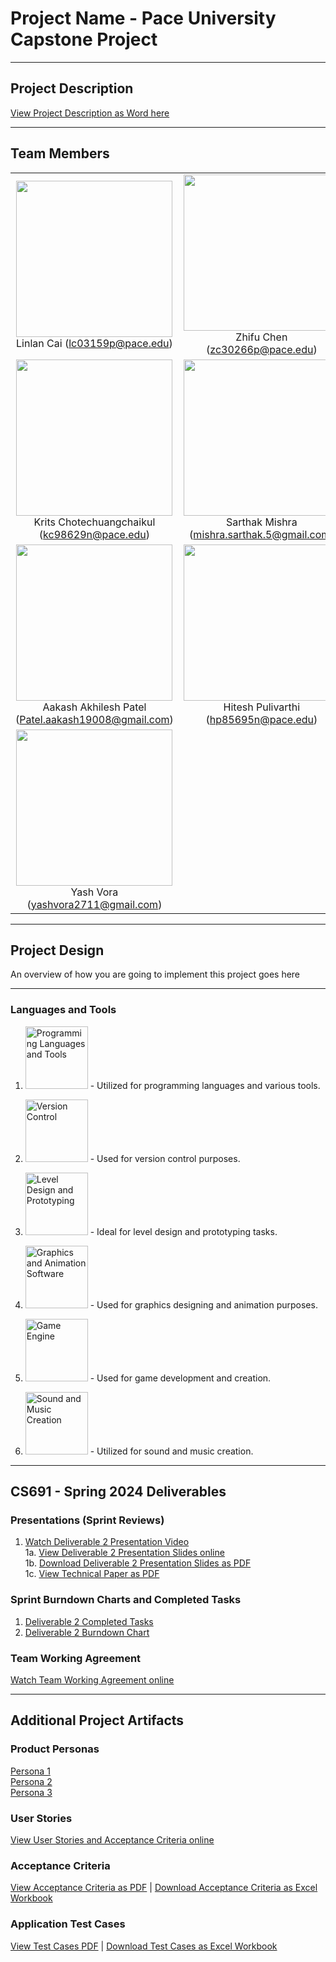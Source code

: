# Project Name - Pace University Capstone Project

***

## Project Description

[View Project Description as Word here](https://docs.google.com/document/d/e/2PACX-1vTZqm489FsC8JTbUDEMCAxqavSDwmtKe4BVJlVOV_Wa_tMNkbKRfIjME5oCzWiAYLsVDHiR6B9X5lNb/pub)

***

## Team Members

<table style="width:100%" border="0" cellspacing="0" cellpadding="0">
  <tr>
    <td align="center" valign="center">
      <img src="https://github.com/lialazyoaf/CS691_CapstoneProject/blob/main/Artifacts/Wiki%20Images/team%20member%20images/linlan.jpeg" width="250"><br />
      Linlan Cai (<a href="mailto:lc03159p@pace.edu">lc03159p@pace.edu</a>)
    </td>
    <td align="center" valign="center">
      <img src="https://github.com/lialazyoaf/CS691_CapstoneProject/blob/main/Artifacts/Wiki%20Images/team%20member%20images/zhifu.jpg" width="250"><br />
      Zhifu Chen (<a href="mailto:zc30266p@pace.edu">zc30266p@pace.edu</a>)
    </td>
  </tr>
  <tr>
    <td align="center" valign="center">
      <img src="https://github.com/lialazyoaf/CS691_CapstoneProject/blob/main/Artifacts/Wiki%20Images/team%20member%20images/krtis.jpg" width="250"><br />
      Krits Chotechuangchaikul (<a href="mailto:kc98629n@pace.edu">kc98629n@pace.edu</a>)
    </td>
    <td align="center" valign="center">
      <img src="https://github.com/lialazyoaf/CS691_CapstoneProject/blob/main/Artifacts/Wiki%20Images/team%20member%20images/sarthak.jpg" width="250"><br />
      Sarthak Mishra (<a href="mailto:mishra.sarthak.5@gmail.com">mishra.sarthak.5@gmail.com</a>)
    </td>
  </tr>
  <tr>
    <td align="center" valign="center">
      <img src="https://github.com/lialazyoaf/CS691_CapstoneProject/blob/main/Artifacts/Wiki%20Images/team%20member%20images/Akaash.jpeg" width="250"><br />
      Aakash Akhilesh Patel (<a href="mailto:hPatel.aakash19008@gmail.com">Patel.aakash19008@gmail.com</a>)
    </td>
    <td align="center" valign="center">
      <img src="https://github.com/lialazyoaf/CS691_CapstoneProject/blob/main/Artifacts/Wiki%20Images/team%20member%20images/hitesh.jpg" width="250"><br />
      Hitesh Pulivarthi (<a href="mailto:hp85695n@pace.edu">hp85695n@pace.edu</a>)
    </td>
  </tr>
  <tr>
    <td align="center" valign="center">
      <img src="https://github.com/lialazyoaf/CS691_CapstoneProject/blob/main/Artifacts/Wiki%20Images/team%20member%20images/Yash.jpeg" width="250"><br />
      Yash Vora (<a href="yashvora2711@gmail.com">yashvora2711@gmail.com</a>)
    </td>
    <td align="center" valign="center">
      <!-- Add empty cell for spacing or additional members -->
    </td>
  </tr>
</table>


***
## Project Design


An overview of how you are going to implement this project goes here

***

### Languages and Tools

1. <img src="https://github.com/lialazyoaf/CS691_CapstoneProject/raw/main/Artifacts/Wiki%20Images/tool%20icons/OiVSGhKqC9uzmQu0ShhCxpaMXPF-JjL86ncsPgmVtLzcNQZNHOHkG7tH77Dx92S2U-Yr7WBV47qJ5JyBb1QtA0KJXBJ0cclPe03dMyQF_dbcLoUjU_HHaeHlzGp0.jpg" alt="Programming Languages and Tools" width="100"/> - Utilized for programming languages and various tools.

2. <img src="https://github.com/lialazyoaf/CS691_CapstoneProject/raw/main/Artifacts/Wiki%20Images/tool%20icons/T3EZu2T5V4yOaxFj6OiI-81N-hjQmaemG5-yCC7ZjOQvX_J_af5Z_LoFhsNN_AzWh3xUzEsvF5fNzS4Ol9UB8HsHNC6bKfskTO6REJGe8IJHzmuaCGguXHUL41CF.jpg" alt="Version Control" width="100"/> - Used for version control purposes.

3. <img src="https://github.com/lialazyoaf/CS691_CapstoneProject/raw/main/Artifacts/Wiki%20Images/tool%20icons/iIHXGKFboexTwUSNqiXnjTcRggX9Q-o48kA8-n9ISP9ihhfm8y6yWd6q3oQqtx7DymzfdbONt0Jwasdmu-bmlr8USsSBxcAGoUvpuMQ7VrW1esHefdmmUPbzduap.jpg" alt="Level Design and Prototyping" width="100"/> - Ideal for level design and prototyping tasks.

4. <img src="https://github.com/lialazyoaf/CS691_CapstoneProject/raw/main/Artifacts/Wiki%20Images/tool%20icons/kbboNE1qwGIp45ghwnMpx5WkIHUEnEnwg-Tp9j_CO2NAP4zikDf0YxE6iAp7r4f2-6EDsPHVbBBLexvIxG5LhxYu_WQBFaW3qsveBdrICVHD0zPM8uGrHJ9Ryck_.jpg" alt="Graphics and Animation Software" width="100"/> - Used for graphics designing and animation purposes.

5. <img src="https://github.com/lialazyoaf/CS691_CapstoneProject/raw/main/Artifacts/Wiki%20Images/tool%20icons/xKHozANDn-8BfkMv4bJDiiOgA6iU8egKSfjgYXlCEia2o0NvAdoqpVRZOnYJ5qiwyvTqsZcPCr9ygmqUVp08Ov1iK4hvKhi6HZLPAfYpINKIIb6vDBNmAXOry43O.jpg" alt="Game Engine" width="100"/> - Used for game development and creation.

6. <img src="https://github.com/lialazyoaf/CS691_CapstoneProject/raw/main/Artifacts/Wiki%20Images/tool%20icons/zWXo98K-cKpbIutpQPt-q9_ka2lqIBWzgE2DsP3xAm2q4BbaMSUwy5_WWn9FLS9dovTxDuQD3OsALvB_Q8HoH1YWrioe_vl0RdjY0h2gEjNU9IFvqUE1viXityHl.jpg" alt="Sound and Music Creation" width="100"/> - Utilized for sound and music creation.


***


## CS691 - Spring 2024 Deliverables


### Presentations (Sprint Reviews)


1. [Watch Deliverable 2 Presentation Video](https://youtu.be/PZVvaPC4K34)
<br />1a. [View Deliverable 2 Presentation Slides online](https://docs.google.com/presentation/d/e/2PACX-1vTWJD6Fncy098rdAAyDNXabFKKPvH-NT4mCRIcEUjwb2j2O4BAjAqXIulpEw_crZg_e_Rf-TbIrfCK1/pub?start=true&loop=false&delayms=3000)
<br />1b. [Download Deliverable 2 Presentation Slides as PDF](https://github.com/lialazyoaf/CS691_CapstoneProject/blob/main/Artifacts/Slides/sprint2-slides.pdf)
<br />1c. [View Technical Paper as PDF](https://github.com/lialazyoaf/CS691_CapstoneProject/blob/main/The%20Great%20Escape%20Technical%20Paper.pdf)



### Sprint Burndown Charts and Completed Tasks
1. [Deliverable 2 Completed Tasks](https://github.com/lialazyoaf/CS691_CapstoneProject/blob/main/Artifacts/Sprint%20Burndown%20Charts%20and%20Completed%20Tasks/sprint%202%20-%20completed%20task.png)
2. [Deliverable 2 Burndown Chart](https://github.com/lialazyoaf/CS691_CapstoneProject/blob/main/Artifacts/Sprint%20Burndown%20Charts%20and%20Completed%20Tasks/sprint%202%20-%20burndown.png)

### Team Working Agreement

[Watch Team Working Agreement online](https://github.com/lialazyoaf/CS691_CapstoneProject/blob/main/Artifacts/Team%20Working%20Agreement/Teamwork%20Agreement.pdf) 

***




## Additional Project Artifacts

### Product Personas
[Persona 1](https://github.com/lialazyoaf/CS691_CapstoneProject/blob/main/Artifacts/Product%20Personas/persona%201.png)
<br/>
[Persona 2](https://github.com/lialazyoaf/CS691_CapstoneProject/blob/main/Artifacts/Product%20Personas/persona%202.png)
<br/>
[Persona 3](https://github.com/lialazyoaf/CS691_CapstoneProject/blob/main/Artifacts/Product%20Personas/persona%203.png)


### User Stories

[View User Stories and Acceptance Criteria online](https://github.com/lialazyoaf/CS691_CapstoneProject/issues?q=is%3Aopen+is%3Aissue+label%3A%22User+Story%22) 

### Acceptance Criteria
[View Acceptance Criteria as PDF]() | <a id="raw-url" href="">Download Acceptance Criteria as Excel Workbook</a>

### Application Test Cases
[View Test Cases PDF]() | <a id="raw-url" href="">Download Test Cases as Excel Workbook</a>
